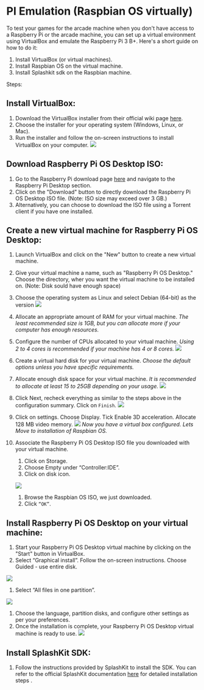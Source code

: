 # PI Emulation (Raspbian OS virtually)

To test your games for the arcade machine when you don't have access to a Raspberry Pi or the arcade
machine, you can set up a virtual environment using VirtualBox and emulate the Raspberry Pi 3 B+.
Here's a short guide on how to do it:

1. Install VirtualBox (or virtual machines).
1. Install Raspbian OS on the virtual machine.
1. Install Splashkit sdk on the Raspbian machine.

Steps:

## Install VirtualBox:

1. Download the VirtualBox installer from their official wiki page
   [here](https://www.virtualbox.org/wiki/Downloads).
1. Choose the installer for your operating system (Windows, Linux, or Mac).
1. Run the installer and follow the on-screen instructions to install VirtualBox on your computer.
   ![](./images/oracle.png)

## Download Raspberry Pi OS Desktop ISO:

1. Go to the Raspberry Pi download page
   [here](https://www.raspberrypi.com/software/raspberry-pi-desktop/) and navigate to the Raspberry
   Pi Desktop section.
1. Click on the "Download" button to directly download the Raspberry Pi OS Desktop ISO file. (Note:
   ISO size may exceed over 3 GB.)
1. Alternatively, you can choose to download the ISO file using a Torrent client if you have one
   installed.

## Create a new virtual machine for Raspberry Pi OS Desktop:

1. Launch VirtualBox and click on the "New" button to create a new virtual machine.
1. Give your virtual machine a name, such as "Raspberry Pi OS Desktop." Choose the directory, wher
   you want the virtual machine to be installed on. (Note: Disk sould have enough space)
1. Choose the operating system as Linux and select Debian (64-bit) as the version
   ![](./images/virtualconfig.png)

1. Allocate an appropriate amount of RAM for your virtual machine. _The least recommended size is
   1GB, but you can allocate more if your computer has enough resources._
1. Configure the number of CPUs allocated to your virtual machine. _Using 2 to 4 cores is
   recommended if your machine has 4 or 8 cores._ ![](./images/virtualhardware.png)

1. Create a virtual hard disk for your virtual machine. _Choose the default options unless you have
   specific requirements._
1. Allocate enough disk space for your virtual machine. _It is recommended to allocate at least 15
   to 25GB depending on your usage._ ![](./images/virtualdisk.png)

1. Click Next, recheck everything as similar to the steps above in the configuration summary. Click
   on `Finish`. ![](./images/virtuallists.png)

1. Click on settings. Choose Display. Tick Enable 3D acceleration. Allocate 128 MB video memory.
   ![](./images/virtualgpu.png) _Now you have a virtual box configured. Lets Move to installation of
   Raspbian OS._
1. Associate the Raspberry Pi OS Desktop ISO file you downloaded with your virtual machine.

   1. Click on Storage.
   1. Choose Empty under “Controller:IDE”.
   1. Click on disk icon.

   ![](./images/virtualoptical.png)

   1. Browse the Raspbian OS ISO, we just downloaded.
   1. Click `“OK”`.

## Install Raspberry Pi OS Desktop on your virtual machine:

1. Start your Raspberry Pi OS Desktop virtual machine by clicking on the "Start" button in
   VirtualBox.
1. Select “Graphical install”. Follow the on-screen instructions. Choose Guided - use entire disk.

![](./images/virtualdebian.png)

1. Select “All files in one partition”.

![](./images/virtualdebian2.png)

1. Choose the language, partition disks, and configure other settings as per your preferences.
1. Once the installation is complete, your Raspberry Pi OS Desktop virtual machine is ready to use.
   ![](./images/virtualrsp.png)

## Install SplashKit SDK:

1. Follow the instructions provided by SplashKit to install the SDK. You can refer to the official
   SplashKit documentation [here](https://splashkit.io/articles/installation/ubuntu/) for detailed
   installation steps .
